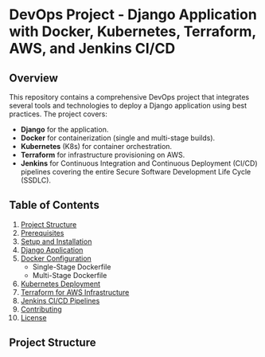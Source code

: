 # DevOps Project - Django Application with Docker, Kubernetes, Terraform, AWS, and Jenkins CI/CD

## Overview
This repository contains a comprehensive DevOps project that integrates several tools and technologies to deploy a Django application using best practices. The project covers:

- **Django** for the application.
- **Docker** for containerization (single and multi-stage builds).
- **Kubernetes** (K8s) for container orchestration.
- **Terraform** for infrastructure provisioning on AWS.
- **Jenkins** for Continuous Integration and Continuous Deployment (CI/CD) pipelines covering the entire Secure Software Development Life Cycle (SSDLC).

## Table of Contents
1. [Project Structure](#project-structure)
2. [Prerequisites](#prerequisites)
3. [Setup and Installation](#setup-and-installation)
4. [Django Application](#django-application)
5. [Docker Configuration](#docker-configuration)
   - Single-Stage Dockerfile
   - Multi-Stage Dockerfile
6. [Kubernetes Deployment](#kubernetes-deployment)
7. [Terraform for AWS Infrastructure](#terraform-for-aws-infrastructure)
8. [Jenkins CI/CD Pipelines](#jenkins-cicd-pipelines)
9. [Contributing](#contributing)
10. [License](#license)

## Project Structure

